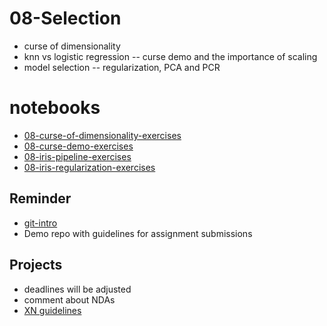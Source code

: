 # 08-Selection

* curse of dimensionality
* knn vs logistic regression -- curse demo and the importance of scaling
* model selection -- regularization, PCA and PCR

# notebooks

* [08-curse-of-dimensionality-exercises](https://colab.research.google.com/drive/1SVj56QQWTpXYdWyIRPjSsNAtckwWpEbp)
* [08-curse-demo-exercises](https://colab.research.google.com/drive/1SXwgeuo1S6sDRBHVUPN2f10ZjwaPdobh)
* [08-iris-pipeline-exercises](https://colab.research.google.com/drive/1o7FsxAw1K63Dk0wbP920tJd8kuutsez1)
* [08-iris-regularization-exercises](https://colab.research.google.com/drive/1RYIc5uYazNdZqlH-nu0aOBroKZv_Xgnw)

## Reminder

* [git-intro](https://github.com/ds5110/git-intro)
* Demo repo with guidelines for assignment submissions

## Projects

* deadlines will be adjusted 
* comment about NDAs
* [XN guidelines](https://careers.northeastern.edu/wp-content/uploads/sites/15/XN-Program-Guidelines-2021.pdf)
